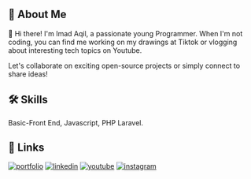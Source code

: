 
## 🚀 About Me
👋 Hi there! I'm Imad Aqil, a passionate young Programmer. When I'm not coding, you can find me working on my drawings at Tiktok or vlogging about interesting tech topics on Youtube.

Let's collaborate on exciting open-source projects or simply connect to share ideas!


## 🛠 Skills
Basic-Front End, Javascript, PHP Laravel.


## 🔗 Links
[![portfolio](https://img.shields.io/badge/portfolio-navy?style=for-the-badge&logo=ko-fi&logoColor=white)](https://arashiaslan.github.io/)
[![linkedin](https://img.shields.io/badge/linkedin-0A66C2?style=for-the-badge&logo=linkedin&logoColor=white)](https://www.linkedin.com/in/imadaqilmj/)
[![youtube](https://img.shields.io/badge/youtube-red?style=for-the-badge&logo=youtube&logoColor=white)](https://www.youtube.com/@im.aqilmj)
[![instagram](https://img.shields.io/badge/instagram-purple?style=for-the-badge&logo=instagram&logoColor=white)](https://www.instagram.com/@vnochlea)


